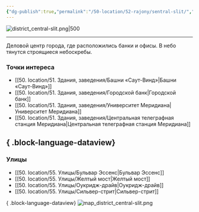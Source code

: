 ```yaml
---
{"dg-publish":true,"permalink":"/50-location/52-rajony/sentral-slit/","tags":["локация/район"]}
---
```


![district_central-slit.png|500](/img/user/90.%20files/district_central-slit.png)
***
Деловой центр города, где расположились банки и офисы. В небо тянутся строящиеся небоскребы.
### Точки интереса
- [[50. location/51. Здания, заведения/Башни «Саут-Винд»\|Башни «Саут-Винд»]]
- [[50. location/51. Здания, заведения/Городской банк\|Городской банк]]
- [[50. location/51. Здания, заведения/Университет Меридиана\|Университет Меридиана]]
- [[50. location/51. Здания, заведения/Центральная телеграфная станция Меридиана\|Центральная телеграфная станция Меридиана]]

{ .block-language-dataview}
---
### Улицы
- [[50. location/55. Улицы/Бульвар Эссенс\|Бульвар Эссенс]]
- [[50. location/55. Улицы/Желтый мост\|Желтый мост]]
- [[50. location/55. Улицы/Оукридж-драйв\|Оукридж-драйв]]
- [[50. location/55. Улицы/Сильвер-стрит\|Сильвер-стрит]]

{ .block-language-dataview}
![map_district_central-slit.png](/img/user/90.%20files/map_district_central-slit.png)